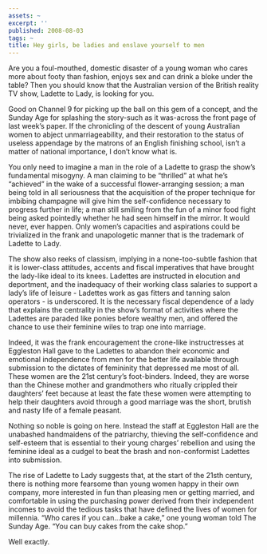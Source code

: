 ```yaml
---
assets: ~
excerpt: ''
published: 2008-08-03
tags: ~
title: Hey girls, be ladies and enslave yourself to men
---
```

Are you a foul-mouthed, domestic disaster of a young woman who cares
more about footy than fashion, enjoys sex and can drink a bloke under
the table? Then you should know that the Australian version of the
British reality TV show, Ladette to Lady, is looking for you.

Good on Channel 9 for picking up the ball on this gem of a concept, and
the Sunday Age for splashing the story-such as it was-across the front
page of last week’s paper. If the chronicling of the descent of young
Australian women to abject unmarriageability, and their restoration to
the status of useless appendage by the matrons of an English finishing
school, isn’t a matter of national importance, I don’t know what is.

You only need to imagine a man in the role of a Ladette to grasp the
show’s fundamental misogyny. A man claiming to be “thrilled” at what
he’s “achieved” in the wake of a successful flower-arranging session; a
man being told in all seriousness that the acquisition of the proper
technique for imbibing champagne will give him the self-confidence
necessary to progress further in life; a man still smiling from the fun
of a minor food fight being asked pointedly whether he had seen himself
in the mirror. It would never, ever happen. Only women’s capacities and
aspirations could be trivialized in the frank and unapologetic manner
that is the trademark of Ladette to Lady.

The show also reeks of classism, implying in a none-too-subtle fashion
that it is lower-class attitudes, accents and fiscal imperatives that
have brought the lady-like ideal to its knees. Ladettes are instructed
in elocution and deportment, and the inadequacy of their working class
salaries to support a lady’s life of leisure - Ladettes work as gas
fitters and tanning salon operators - is underscored. It is the
necessary fiscal dependence of a lady that explains the centrality in
the show’s format of activities where the Ladettes are paraded like
ponies before wealthy men, and offered the chance to use their feminine
wiles to trap one into marriage.

Indeed, it was the frank encouragement the crone-like instructresses at
Eggleston Hall gave to the Ladettes to abandon their economic and
emotional independence from men for the better life available through
submission to the dictates of femininity that depressed me most of all.
These women are the 21st century’s foot-binders. Indeed, they are worse
than the Chinese mother and grandmothers who ritually crippled their
daughters’ feet because at least the fate these women were attempting to
help their daughters avoid through a good marriage was the short,
brutish and nasty life of a female peasant.

Nothing so noble is going on here. Instead the staff at Eggleston Hall
are the unabashed handmaidens of the patriarchy, thieving the
self-confidence and self-esteem that is essential to their young
charges’ rebellion and using the feminine ideal as a cudgel to beat the
brash and non-conformist Ladettes into submission.

The rise of Ladette to Lady suggests that, at the start of the 21sth
century, there is nothing more fearsome than young women happy in their
own company, more interested in fun than pleasing men or getting
married, and comfortable in using the purchasing power derived from
their independent incomes to avoid the tedious tasks that have defined
the lives of women for millennia. “Who cares if you can…bake a cake,”
one young woman told The Sunday Age. “You can buy cakes from the cake
shop.”

Well exactly.